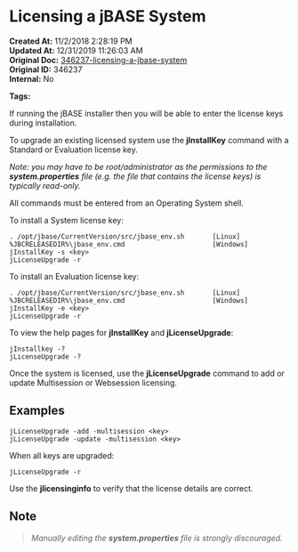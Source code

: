 # Licensing a jBASE System

**Created At:** 11/2/2018 2:28:19 PM  
**Updated At:** 12/31/2019 11:26:03 AM  
**Original Doc:** [346237-licensing-a-jbase-system](https://docs.jbase.com/36690-installation-guides/346237-licensing-a-jbase-system)  
**Original ID:** 346237  
**Internal:** No  

**Tags:**
<badge text='jinstallkey -v' vertical='middle' />
<badge text='evaluation' vertical='middle' />

If running the jBASE installer then you will be able to enter the license keys during installation.

To upgrade an existing licensed system use the **jInstallKey** command with a Standard or Evaluation license key.

*Note: you may have to be root/administrator as the permissions to the **system.properties** file (e.g. the file that contains the license keys) is typically read-only.*

All commands must be entered from an Operating System shell.

To install a System license key:

```
. /opt/jbase/CurrentVersion/src/jbase_env.sh       [Linux]
%JBCRELEASEDIR%\jbase_env.cmd                      [Windows]
jInstallKey -s <key>
jLicenseUpgrade -r
```

To install an Evaluation license key:

```
. /opt/jbase/CurrentVersion/src/jbase_env.sh       [Linux]
%JBCRELEASEDIR%\jbase_env.cmd                      [Windows]
jInstallKey -e <key>
jLicenseUpgrade -r
```

To view the help pages for **jInstallKey** and **jLicenseUpgrade**:

```
jInstallkey -?
jLicenseUpgrade -?
```

Once the system is licensed, use the **jLicenseUpgrade** command to add or update Multisession or Websession licensing.

## Examples

```
jLicenseUpgrade -add -multisession <key>
jLicenseUpgrade -update -multisession <key>
```

When all keys are upgraded:

```
jLicenseUpgrade -r
```

Use the **jlicensinginfo** to verify that the license details are correct.

## Note

>*Manually editing the **system.properties** file is strongly discouraged.*
